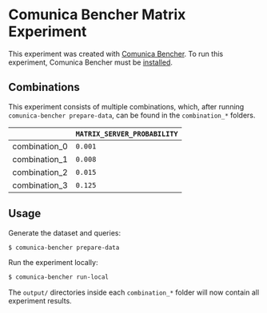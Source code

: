 # Comunica Bencher Matrix Experiment

This experiment was created with [Comunica Bencher](https://github.com/comunica/comunica-bencher).
To run this experiment, Comunica Bencher must be [installed](https://github.com/comunica/comunica-bencher#usage).

## Combinations

This experiment consists of multiple combinations, which,
after running `comunica-bencher prepare-data`, can be found in the `combination_*` folders.

| | `MATRIX_SERVER_PROBABILITY` |
|-|-|
| combination_0 | `0.001` |
| combination_1 | `0.008` |
| combination_2 | `0.015` |
| combination_3 | `0.125` |

## Usage

Generate the dataset and queries:

```bash
$ comunica-bencher prepare-data
```

Run the experiment locally:

```bash
$ comunica-bencher run-local
```

The `output/` directories inside each `combination_*` folder will now contain all experiment results.
